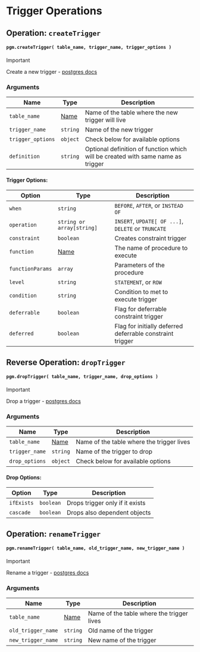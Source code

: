 # Trigger Operations

## Operation: `createTrigger`

#### `pgm.createTrigger( table_name, trigger_name, trigger_options )`

> [!IMPORTANT]
> Create a new trigger - [postgres docs](https://www.postgresql.org/docs/current/static/sql-createtrigger.html)

### Arguments

| Name              | Type                      | Description                                                                     |
| ----------------- | ------------------------- | ------------------------------------------------------------------------------- |
| `table_name`      | [Name](/migrations/#type) | Name of the table where the new trigger will live                               |
| `trigger_name`    | `string`                  | Name of the new trigger                                                         |
| `trigger_options` | `object`                  | Check below for available options                                               |
| `definition`      | `string`                  | Optional definition of function which will be created with same name as trigger |

#### Trigger Options:

| Option           | Type                      | Description                                               |
| ---------------- | ------------------------- | --------------------------------------------------------- |
| `when`           | `string`                  | `BEFORE`, `AFTER`, or `INSTEAD OF`                        |
| `operation`      | `string or array[string]` | `INSERT`, `UPDATE[ OF ...]`, `DELETE` or `TRUNCATE`       |
| `constraint`     | `boolean`                 | Creates constraint trigger                                |
| `function`       | [Name](/migrations/#type) | The name of procedure to execute                          |
| `functionParams` | `array`                   | Parameters of the procedure                               |
| `level`          | `string`                  | `STATEMENT`, or `ROW`                                     |
| `condition`      | `string`                  | Condition to met to execute trigger                       |
| `deferrable`     | `boolean`                 | Flag for deferrable constraint trigger                    |
| `deferred`       | `boolean`                 | Flag for initially deferred deferrable constraint trigger |

## Reverse Operation: `dropTrigger`

#### `pgm.dropTrigger( table_name, trigger_name, drop_options )`

> [!IMPORTANT]
> Drop a trigger - [postgres docs](http://www.postgresql.org/docs/current/static/sql-droptrigger.html)

### Arguments

| Name           | Type                      | Description                               |
| -------------- | ------------------------- | ----------------------------------------- |
| `table_name`   | [Name](/migrations/#type) | Name of the table where the trigger lives |
| `trigger_name` | `string`                  | Name of the trigger to drop               |
| `drop_options` | `object`                  | Check below for available options         |

#### Drop Options:

| Option     | Type      | Description                     |
| ---------- | --------- | ------------------------------- |
| `ifExists` | `boolean` | Drops trigger only if it exists |
| `cascade`  | `boolean` | Drops also dependent objects    |

## Operation: `renameTrigger`

#### `pgm.renameTrigger( table_name, old_trigger_name, new_trigger_name )`

> [!IMPORTANT]
> Rename a trigger - [postgres docs](http://www.postgresql.org/docs/current/static/sql-altertrigger.html)

### Arguments

| Name               | Type                      | Description                               |
| ------------------ | ------------------------- | ----------------------------------------- |
| `table_name`       | [Name](/migrations/#type) | Name of the table where the trigger lives |
| `old_trigger_name` | `string`                  | Old name of the trigger                   |
| `new_trigger_name` | `string`                  | New name of the trigger                   |
